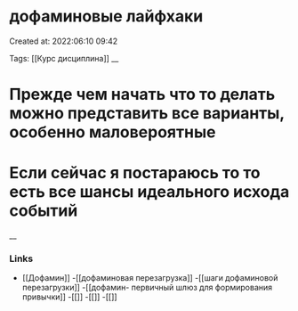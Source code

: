 # дофаминовые лайфхаки

Created at: 2022:06:10 09:42

Tags: [[Курс дисциплина]]
__ 

# Прежде чем начать что то делать можно представить все варианты, особенно маловероятные


# Если сейчас я постараюсь то  то есть все шансы идеального исхода событий

__

### Links
- [[Дофамин]]
-[[дофаминовая перезагрузка]]
-[[шаги дофаминовой перезагрузки]]
-[[дофамин- первичный шлюз для формирования привычки]]
-[[]]
-[[]]
-[[]]